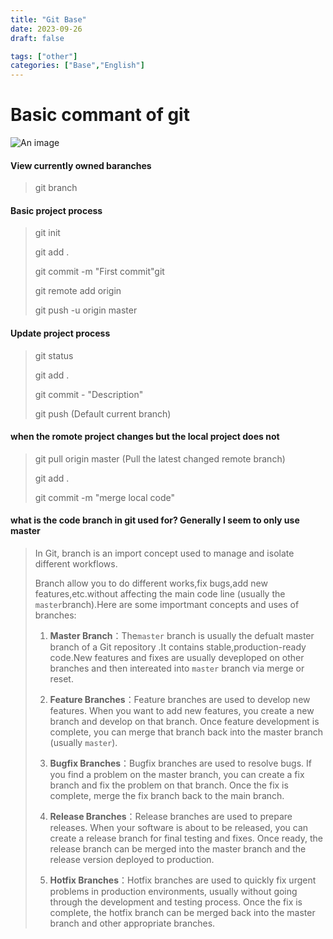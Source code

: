 ```yaml
---
title: "Git Base"
date: 2023-09-26
draft: false

tags: ["other"]
categories: ["Base","English"]
---
```

# Basic commant of git
![An image](/img/git.png)
#### View currently owned baranches

>git branch

#### Basic project process

>git init
>
>git add .
>
>git commit -m "First commit"git
>
>git remote add origin <github-repo-url>
>
>git  push -u origin master

#### Update project process

>git status
>
>git add .
>
>git commit - "Description"
>
>git push (Default current branch)

#### when the romote project changes but the local project does not

>git pull origin master (Pull the latest changed remote branch)
>
>git add .
>
>git commit -m "merge local code"

#### what is the code branch in git used for? Generally I seem to only use master

>In Git, branch is an import concept used to manage and isolate different workflows.
>
>Branch allow you to do different works,fix bugs,add new features,etc.without affecting the main code line (usually the `master`branch).Here are some importmant concepts and  uses of branches: 
>
>1. **Master Branch**：The`master` branch is usually the defualt master branch of a Git repository .It contains stable,production-ready code.New features and fixes are usually deveploped on other branches and then intereated into `master` branch via merge or reset.
>
>2. **Feature Branches**：Feature branches are used to develop new features. When you want to add new features, you create a new branch and develop on that branch. Once feature development is complete, you can merge that branch back into the master branch (usually `master`).
>
>3. **Bugfix Branches**：Bugfix branches are used to resolve bugs. If you find a problem on the master branch, you can create a fix branch and fix the problem on that branch. Once the fix is complete, merge the fix branch back to the main branch.
>
>4. **Release Branches**：Release branches are used to prepare releases. When your software is about to be released, you can create a release branch for final testing and fixes. Once ready, the release branch can be merged into the master branch and the release version deployed to production.
>
>5. **Hotfix Branches**：Hotfix branches are used to quickly fix urgent problems in production environments, usually without going through the development and testing process. Once the fix is complete, the hotfix branch can be merged back into the master branch and other appropriate branches.
>